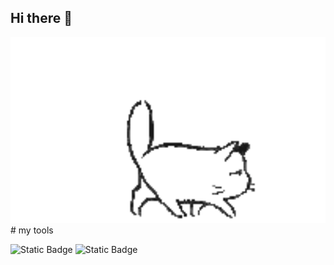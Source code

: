 ## Hi there 👋

<img src="https://github.com/Crazy1god/Crazy1god/blob/main/tired-cat.gif" alt="The Unlimited" width="600">
# my tools

![Static Badge](https://img.shields.io/badge/py-python-blue?style=plastic&logo=python)
![Static Badge](https://img.shields.io/badge/-jupyter-black?style=plastic&logo=jupyter)
